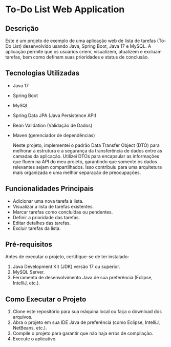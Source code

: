# To-Do List Web Application

## Descrição
Este é um projeto de exemplo de uma aplicação web de lista de tarefas (To-Do List) desenvolvido usando Java, Spring Boot, Java 17 e MySQL. A aplicação permite que os usuários criem, visualizem, atualizem e excluam tarefas, bem como definam suas prioridades e status de conclusão.

## Tecnologias Utilizadas
- Java 17
- Spring Boot
- MySQL
- Spring Data JPA (Java Persistence API)
- Bean Validation (Validação de Dados)
- Maven (gerenciador de dependências)

  Neste projeto, implementei o padrão Data Transfer Object (DTO) para melhorar a estrutura e a segurança da transferência de dados entre as camadas da aplicação. Utilizei DTOs para encapsular as informações que fluem na API do meu projeto, garantindo que somente os dados relevantes sejam compartilhados. Isso contribuiu para uma arquitetura mais organizada e uma melhor separação de preocupações.

## Funcionalidades Principais
- Adicionar uma nova tarefa à lista.
- Visualizar a lista de tarefas existentes.
- Marcar tarefas como concluídas ou pendentes.
- Definir a prioridade das tarefas.
- Editar detalhes das tarefas.
- Excluir tarefas da lista.

## Pré-requisitos

Antes de executar o projeto, certifique-se de ter instalado:

1. Java Development Kit (JDK) versão 17 ou superior.
2. MySQL Server.
3. Ferramenta de desenvolvimento Java de sua preferência (Eclipse, IntelliJ, etc.).

## Como Executar o Projeto

1. Clone este repositório para sua máquina local ou faça o download dos arquivos.
2. Abra o projeto em sua IDE Java de preferência (como Eclipse, IntelliJ, NetBeans, etc.).
3. Compile o projeto para garantir que não haja erros de compilação.
4. Execute o aplicativo.
